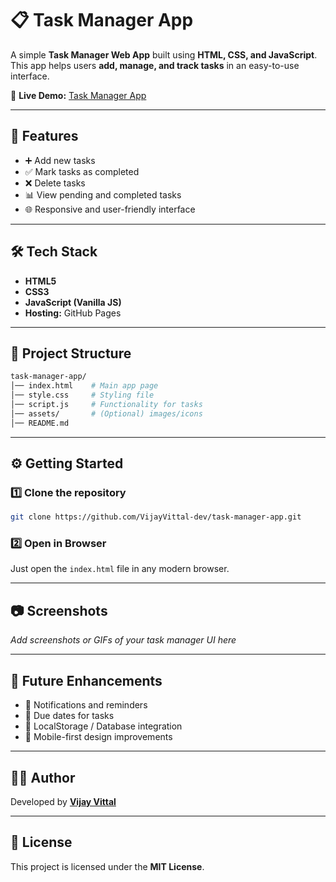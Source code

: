 

# 📋 Task Manager App

A simple **Task Manager Web App** built using **HTML, CSS, and JavaScript**.
This app helps users **add, manage, and track tasks** in an easy-to-use interface.

🔗 **Live Demo:** [Task Manager App](https://vijayvittal-dev.github.io/task-manager-app/)

---

## 🚀 Features

* ➕ Add new tasks
* ✅ Mark tasks as completed
* ❌ Delete tasks
* 📊 View pending and completed tasks
* 🌐 Responsive and user-friendly interface

---

## 🛠️ Tech Stack

* **HTML5**
* **CSS3**
* **JavaScript (Vanilla JS)**
* **Hosting:** GitHub Pages

---

## 📂 Project Structure

```bash
task-manager-app/
│── index.html    # Main app page
│── style.css     # Styling file
│── script.js     # Functionality for tasks
│── assets/       # (Optional) images/icons
│── README.md
```

---

## ⚙️ Getting Started

### 1️⃣ Clone the repository

```bash
git clone https://github.com/VijayVittal-dev/task-manager-app.git
```

### 2️⃣ Open in Browser

Just open the `index.html` file in any modern browser.

---

## 📷 Screenshots

*Add screenshots or GIFs of your task manager UI here*

---

## 🔮 Future Enhancements

* 🔔 Notifications and reminders
* 📅 Due dates for tasks
* 💾 LocalStorage / Database integration
* 📱 Mobile-first design improvements

---

## 👨‍💻 Author

Developed by **[Vijay Vittal](https://github.com/VijayVittal-dev)**

---

## 📜 License

This project is licensed under the **MIT License**.

